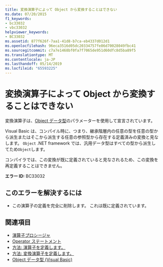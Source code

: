 ```yaml
---
title: 変換演算子によって Object から変換することはできない
ms.date: 07/20/2015
f1_keywords:
- bc33032
- vbc33032
helpviewer_keywords:
- BC33032
ms.assetid: 877f626f-7aa1-41d8-b7ca-eb4337d012d1
ms.openlocfilehash: 96eca3516d05dc20334757fe86d70028049fbc41
ms.sourcegitcommit: c7a7e1468bf0fa7f7065de951d60dfc8d5ba89f5
ms.translationtype: MT
ms.contentlocale: ja-JP
ms.lasthandoff: 05/14/2019
ms.locfileid: "65593225"
---
```

# <a name="conversion-operators-cannot-convert-from-object"></a>変換演算子によって Object から変換することはできない
変換演算子は、[Object データ型](../../visual-basic/language-reference/data-types/object-data-type.md)のパラメーターを使用して宣言されています。  
  
 Visual Basic は、コンパイル時に、つまり、継承階層内の任意の型を任意の型から派生またはそこから派生する任意の参照型から存在する定義済みの変換と見なします。 `Object` .NET framework では、汎用データ型はすべての型から派生してため`Object`します。  
  
 コンパイラでは、この変換が既に定義されていると見なされるため、この変換を再定義することはできません。  
  
 **エラー ID:** BC33032  
  
## <a name="to-correct-this-error"></a>このエラーを解決するには  
  
- この演算子の定義を完全に削除します。 これは既に定義されています。  
  
## <a name="see-also"></a>関連項目

- [演算子プロシージャ](../../visual-basic/programming-guide/language-features/procedures/operator-procedures.md)
- [Operator ステートメント](../../visual-basic/language-reference/statements/operator-statement.md)
- [方法: 演算子を定義します。](../../visual-basic/programming-guide/language-features/procedures/how-to-define-an-operator.md)
- [方法: 変換演算子を定義します。](../../visual-basic/programming-guide/language-features/procedures/how-to-define-a-conversion-operator.md)
- [Object データ型 (Visual Basic)](../language-reference/data-types/object-data-type.md)
